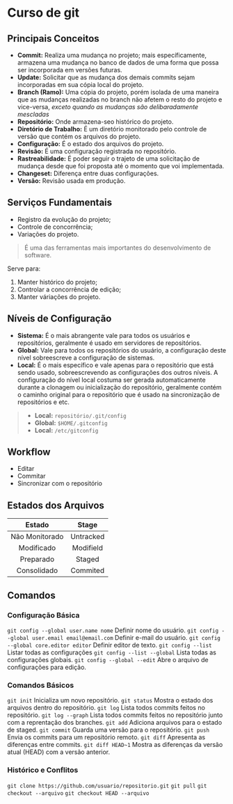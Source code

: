 # Curso de git

## Principais Conceitos

- **Commit:** Realiza uma mudança no projeto; mais específicamente, armazena uma mudança no banco de dados de uma forma que possa ser incorporada em versões futuras.
- **Update:** Solicitar que as mudança dos demais commits sejam incorporadas em sua cópia local do projeto. 
- **Branch (Ramo):** Uma cópia do projeto, porém isolada de uma maneira que as mudanças realizadas no branch não afetem o resto do projeto e vice-versa, *exceto quando as mudanças são delibaradamente mescladas*
- **Repositório:** Onde armazena-seo histórico do projeto.
- **Diretório de Trabalho:** É um diretório monitorado pelo controle de versão que contém os arquivos do projeto.
- **Configuração:** É o estado dos arquivos do projeto.
- **Revisão:** É uma configuração registrada no repositório.
- **Rastreabilidade:** É poder seguir o trajeto de uma solicitação de mudança desde que foi proposta até o momento que voi implementada.
- **Changeset:** Diferença entre duas configurações.
- **Versão:** Revisão usada em produção.

## Serviços Fundamentais

- Registro da evolução do projeto;
- Controle de concorrência;
- Variações do projeto.

> É uma das ferramentas mais importantes do desenvolvimento de software.

Serve para:
1. Manter histórico do projeto;
2. Controlar a concorrência de edição;
3. Manter váriações do projeto.

## Níveis de Configuração
- **Sistema:** É o mais abrangente vale para todos os usuários e repositórios, geralmente é usado em servidores de repositórios.
- **Global:** Vale para todos os repositórios do usuário, a configuração deste nível sobreescreve a configuração de sistemas.
- **Local:** É o mais específico e vale apenas para o repositório que está sendo usado, sobreescrevendo as configurações dos outros níveis. A configuração do nível local costuma ser gerada automaticamente durante a clonagem ou inicialização do repositório, geralmente contém o caminho original para o repositório que é usado na sincronização de repositórios e etc.

> - **Local:** `repositório/.git/config`
> - **Global:** `$HOME/.gitconfig`
> - **Local:** `/etc/gitconfig`

## Workflow
- Editar
- Commitar
- Sincronizar com o repositório

## Estados dos Arquivos
| Estado         | Stage     |
|:--------------:|:---------:|
| Não Monitorado | Untracked |
| Modificado     | Modifield |
| Preparado      | Staged    |
| Consolidado    | Commited  |

## Comandos

### Configuração Básica

`git config --global user.name nome` Definir nome do usuário.
`git config --global user.email email@email.com` Definir e-mail do usuário.
`git config --global core.editor editor` Definir editor de texto.
`git config --list` Listar todas as configurações
`git config --list --global` Lista todas as configurações globais.
`git config --global --edit` Abre o arquivo de configurações para edição.

### Comandos Básicos

`git init` Inicializa um novo repositório.
`git status` Mostra o estado dos arquivos dentro do repositório.
`git log` Lista todos commits feitos no repositório.
`git log --graph` Lista todos commits feitos no repositório junto com a reprentação dos branches.
`git add` Adiciona arquivos para o estado de staged.
`git commit` Guarda uma versão para o repositório.
`git push` Envia os commits para um repositório remoto.
`git diff` Apresenta as diferenças entre commits.
`git diff HEAD~1` Mostra as diferenças da versão atual (HEAD) com a versão anterior.

### Histórico e Conflitos

`git clone https://github.com/usuario/repositorio.git`
`git pull`
`git checkout --arquivo`
`git checkout HEAD --arquivo`
